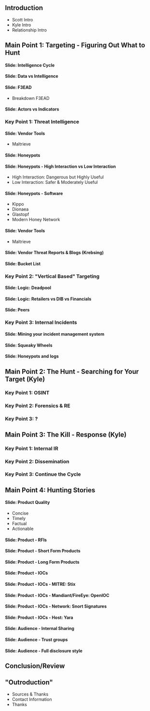 ## Introduction

- Scott Intro
- Kyle Intro
- Relationship Intro

## Main Point 1: Targeting - Figuring Out What to Hunt

#### Slide: Intelligence Cycle

#### Slide: Data vs Intelligence

#### Slide: F3EAD

- Breakdown F3EAD

#### Slide: Actors vs Indicators


### Key Point 1: Threat Intelligence

#### Slide: Vendor Tools
- Maltrieve

#### Slide: Honeypots

#### Slide: Honeypots - High Interaction vs Low Interaction

- High Interaction: Dangerous but Highly Useful
- Low Interaction: Safer & Moderately Useful

#### Slide: Honeypots - Software

- Kippo
- Dionaea
- Glastopf
- Modern Honey Network

#### Slide: Vendor Tools

- Maltrieve

#### Slide: Vendor Threat Reports & Blogs (Krebsing)

#### Slide: Bucket List

### Key Point 2: "Vertical Based" Targeting

#### Slide: Logic: Deadpool
#### Slide: Logic: Retailers vs DIB vs Financials
#### Slide: Peers

### Key Point 3: Internal Incidents

#### Slide: Mining your incident management system

#### Slide: Squeaky Wheels

#### Slide: Honeypots and logs

## Main Point 2: The Hunt - Searching for Your Target (Kyle)

### Key Point 1: OSINT

### Key Point 2: Forensics & RE

### Key Point 3: ?

## Main Point 3: The Kill - Response (Kyle)

### Key Point 1: Internal IR

### Key Point 2: Dissemination

### Key Point 3: Continue the Cycle

## Main Point 4: Hunting Stories

#### Slide: Product Quality
- Concise
- Timely
- Factual
- Actionable

#### Slide: Product - RFIs

#### Slide: Product - Short Form Products

#### Slide: Product - Long Form Products

#### Slide: Product - IOCs
#### Slide: Product - IOCs - MITRE: Stix
#### Slide: Product - IOCs - Mandiant/FireEye: OpenIOC
#### Slide: Product - IOCs - Network: Snort Signatures
#### Slide: Product - IOCs - Host: Yara

#### Slide: Audience - Internal Sharing

#### Slide: Audience - Trust groups

#### Slide: Audience - Full disclosure style



## Conclusion/Review

## "Outroduction"

- Sources & Thanks
- Contact Information
- Thanks
